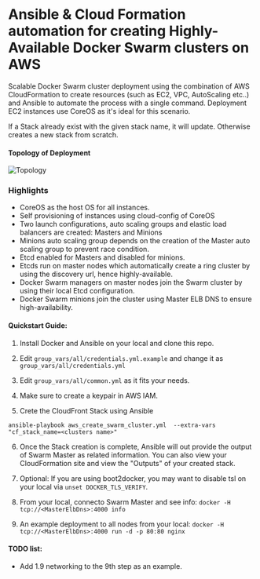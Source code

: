 # Ansible & Cloud Formation automation for creating Highly-Available Docker Swarm clusters on AWS

Scalable Docker Swarm cluster deployment using the combination of AWS CloudFormation to create resources (such as EC2, VPC, AutoScaling etc..) and Ansible to automate the process with a single command. Deployment EC2 instances use CoreOS as it's ideal for this scenario.

If a Stack already exist with the given stack name, it will update. Otherwise creates a new stack from scratch.

#### Topology of Deployment

![Topology](topology.png "Topology")

### Highlights

- CoreOS as the host OS for all instances.
- Self provisioning of instances using cloud-config of CoreOS  
- Two launch configurations, auto scaling groups and elastic load balancers are created: Masters and Minions
- Minions auto scaling group depends on the creation of the Master auto scaling group to prevent race condition.
- Etcd enabled for Masters and disabled for minions.
- Etcds run on master nodes which automatically create a ring cluster by using the discovery url, hence highly-available.
- Docker Swarm managers on master nodes join the Swarm cluster by using their local Etcd configuration.
- Docker Swarm minions join the cluster using Master ELB DNS to ensure high-availability.

#### Quickstart Guide:

1. Install Docker and Ansible on your local and clone this repo.

2. Edit `group_vars/all/credentials.yml.example` and change it as `group_vars/all/credentials.yml`

3. Edit `group_vars/all/common.yml` as it fits your needs.

4. Make sure to create a keypair in AWS IAM.

5. Crete the CloudFront Stack using Ansible
``` shell
ansible-playbook aws_create_swarm_cluster.yml  --extra-vars "cf_stack_name=<clusters name>"
```

6. Once the Stack creation is complete, Ansible will out provide the output of Swarm Master as related information. You can also view your CloudFormation site and view the "Outputs" of your created stack.

7. Optional: If you are using boot2docker, you may want to disable tsl on your local via `unset DOCKER_TLS_VERIFY`.

8. From your local, connecto Swarm Master and see info: `docker -H tcp://<MasterElbDns>:4000 info`

9. An example deployment to all nodes from your local: `docker -H tcp://<MasterElbDns>:4000 run -d -p 80:80 nginx`

#### TODO list:
- Add 1.9 networking to the 9th step as an example.
